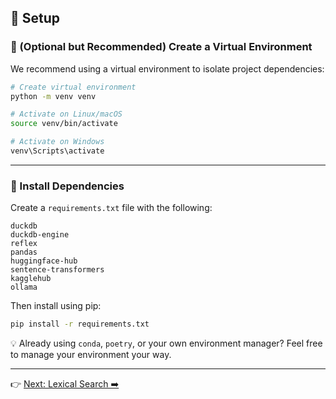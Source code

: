 ## 🚀 Setup

### 🐍 (Optional but Recommended) Create a Virtual Environment

We recommend using a virtual environment to isolate project dependencies:

```bash
# Create virtual environment
python -m venv venv

# Activate on Linux/macOS
source venv/bin/activate

# Activate on Windows
venv\Scripts\activate
```

---

### 📁 Install Dependencies

Create a `requirements.txt` file with the following:

```
duckdb
duckdb-engine
reflex
pandas
huggingface-hub
sentence-transformers
kagglehub
ollama
```

Then install using pip:

```bash
pip install -r requirements.txt
```

💡 Already using `conda`, `poetry`, or your own environment manager? Feel free to manage your environment your way.

---

👉 [Next: Lexical Search ➡️](02_lexical_search.md)